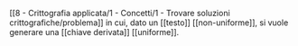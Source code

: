 [[8 - Crittografia applicata/1 - Concetti/1 - Trovare soluzioni crittografiche/problema]] in cui, dato un [[testo]] [[non-uniforme]], si vuole generare una [[chiave derivata]] [[uniforme]].
